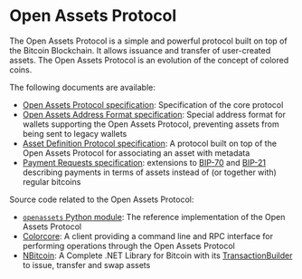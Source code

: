 # Open Assets Protocol

The Open Assets Protocol is a simple and powerful protocol built on top of the Bitcoin Blockchain. It allows issuance and transfer of user-created assets. The Open Assets Protocol is an evolution of the concept of colored coins.

The following documents are available:

* [Open Assets Protocol specification](specification.mediawiki): Specification of the core protocol
* [Open Assets Address Format specification](address-format.mediawiki): Special address format for wallets supporting the Open Assets Protocol, preventing assets from being sent to legacy wallets
* [Asset Definition Protocol specification](asset-definition-protocol.mediawiki): A protocol built on top of the Open Assets Protocol for associating an asset with metadata
* [Payment Requests specification](payment-requests.mediawiki): extensions to [BIP-70](https://github.com/bitcoin/bips/blob/master/bip-0070.mediawiki) and [BIP-21](https://github.com/bitcoin/bips/blob/master/bip-0021.mediawiki) describing payments in terms of assets instead of (or together with) regular bitcoins

Source code related to the Open Assets Protocol:

* [`openassets` Python module](https://github.com/OpenAssets/openassets): The reference implementation of the Open Assets Protocol
* [Colorcore](https://github.com/OpenAssets/colorcore): A client providing a command line and RPC interface for performing operations through the Open Assets Protocol
* [NBitcoin](https://github.com/NicolasDorier/NBitcoin): A Complete .NET Library for Bitcoin with its [TransactionBuilder](http://www.codeproject.com/Articles/835098/NBitcoin-Build-Them-All) to issue, transfer and swap assets
